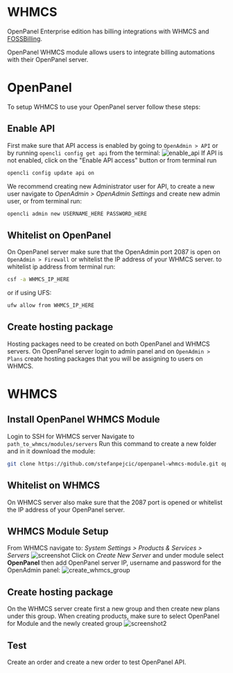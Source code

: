 # WHMCS

OpenPanel Enterprise edition has billing integrations with WHMCS and [FOSSBilling](/docs/articles/extensions/openpanel-and-fossbilling).

OpenPanel WHMCS module allows users to integrate billing automations with their OpenPanel server.

# OpenPanel 

To setup WHMCS to use your OpenPanel server follow these steps:

## Enable API

First make sure that API access is enabled by going to `OpenAdmin > API` or by running `opencli config get api` from the terminal:
![enable_api](https://i.postimg.cc/L6vwMQ4t/image.png)
If API is not enabled, click on the "Enable API access" button or from terminal run 
```bash
opencli config update api on
```

We recommend creating new Administrator user for API, to create a new user navigate to *OpenAdmin > OpenAdmin Settings* and create new admin user, or from terminal run:
```bash
opencli admin new USERNAME_HERE PASSWORD_HERE
```

## Whitelist on OpenPanel

On OpenPanel server make sure that the OpenAdmin port 2087 is open on `OpenAdmin > Firewall` or whitelist the IP address of your WHMCS server.
to whitelist ip address from terminal run:

```bash
csf -a WHMCS_IP_HERE
```
or if using UFS:
```bash
ufw allow from WHMCS_IP_HERE
```

## Create hosting package
Hosting packages need to be created on both OpenPanel and WHMCS servers.
On OpenPanel server login to admin panel and on `OpenAdmin > Plans` create hosting packages that you will be assigning to users on WHMCS.

# WHMCS

## Install OpenPanel WHMCS Module

Login to SSH for WHMCS server
Navigate to `path_to_whmcs/modules/servers`
Run this command to create a new folder and in it download the module:
```bash
git clone https://github.com/stefanpejcic/openpanel-whmcs-module.git openpanel
```

## Whitelist on WHMCS

On WHMCS server also make sure that the 2087 port is opened or whitelist the IP address of your OpenPanel server.

## WHMCS Module Setup

From WHMCS navigate to: *System Settings > Products & Services > Servers*
![screenshot](https://i.postimg.cc/MHWpL3tc/image.png)
Click on *Create New Server* and under module select **OpenPanel** then add OpenPanel server IP, username and password for the OpenAdmin panel:
![create_whmcs_group](https://i.postimg.cc/3Jh3nqWY/image.png)

## Create hosting package
On the WHMCS server create first a new group and then create new plans under this group. When creating products, make sure to select OpenPanel for Module and the newly created group
![screenshot2](https://i.postimg.cc/NLvF4GSc/image.png)

## Test
Create an order and create a new order to test OpenPanel API.
